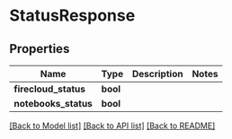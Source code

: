 # StatusResponse

## Properties
Name | Type | Description | Notes
------------ | ------------- | ------------- | -------------
**firecloud_status** | **bool** |  | 
**notebooks_status** | **bool** |  | 

[[Back to Model list]](../README.md#documentation-for-models) [[Back to API list]](../README.md#documentation-for-api-endpoints) [[Back to README]](../README.md)


